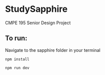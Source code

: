 # StudySapphire
CMPE 195 Senior Design Project

## To run:

Navigate to the sapphire folder in your terminal

`npm install`

`npm run dev`